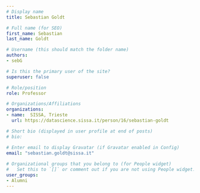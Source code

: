 ```yaml
---
# Display name
title: Sebastian Goldt

# Full name (for SEO)
first_name: Sebastian
last_name: Goldt

# Username (this should match the folder name)
authors:
- sebG

# Is this the primary user of the site?
superuser: false

# Role/position
role: Professor

# Organizations/Affiliations
organizations:
- name:  SISSA, Trieste
  url: https://datascience.sissa.it/person/16/sebastian-goldt

# Short bio (displayed in user profile at end of posts)
# bio: 

# Enter email to display Gravatar (if Gravatar enabled in Config)
email: "sebastian.goldt@sissa.it"
  
# Organizational groups that you belong to (for People widget)
#   Set this to `[]` or comment out if you are not using People widget.  
user_groups: 
- Alumni
---
```

